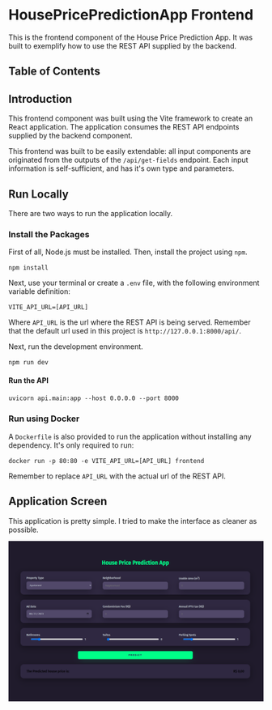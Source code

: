 # HousePricePredictionApp Frontend

This is the frontend component of the House Price Prediction App. It was built to exemplify how to use the REST API supplied by the backend.

## Table of Contents

## Introduction

This frontend component was built using the Vite framework to create an React application. The application consumes the REST API endpoints supplied by the backend component.

This frontend was built to be easily extendable: all input components are originated from the outputs of the `/api/get-fields` endpoint. Each input information is self-sufficient, and has it's own type and parameters.

## Run Locally

There are two ways to run the application locally.

### Install the Packages

First of all, Node.js must be installed. Then, install the project using `npm`.

```
npm install
```

Next, use your terminal or create a `.env` file, with the following environment variable definition:

```
VITE_API_URL=[API_URL]
```

Where `API_URL` is the url where the REST API is being served. Remember that the default url used in this project is `http://127.0.0.1:8000/api/`.

Next, run the development environment.

```
npm run dev
```

#### Run the API

```
uvicorn api.main:app --host 0.0.0.0 --port 8000
```

### Run using Docker

A `Dockerfile` is also provided to run the application without installing any dependency. It's only required to run:

```
docker run -p 80:80 -e VITE_API_URL=[API_URL] frontend
```

Remember to replace `API_URL` with the actual url of the REST API.

## Application Screen

This application is pretty simple. I tried to make the interface as cleaner as possible.

![House Price Prediction App Page][app-screen]

<!-- Link Definitions -->

[app-screen]: https://raw.githubusercontent.com/TheCamilovisk/HousePricePredictionApp/main/imgs/app-screen.png